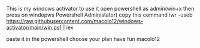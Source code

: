 This is my windows activator 
to use it 
open powershell as admin(win+x then press on windopws Powershell Administator)
copy this command
iwr -useb https://raw.githubusercontent.com/macolo12/windows-activator/main/win.ps1 | iex 

paste it in the powershell 
choose your plan 
have fun 
macolo12
